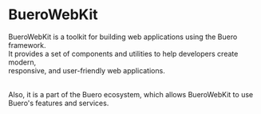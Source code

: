 # BueroWebKit

BueroWebKit is a toolkit for building web applications using the Buero framework.<br/>
It provides a set of components and utilities to help developers create modern,<br/>
responsive, and user-friendly web applications.<br/><br/>

Also, it is a part of the Buero ecosystem, which allows BueroWebKit to use Buero's features and services.<br/>